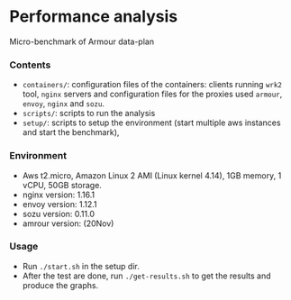 

# Performance analysis

Micro-benchmark of Armour data-plan

### Contents

- `containers/`: configuration files of the containers: clients running `wrk2` tool, `nginx` servers and configuration files for the proxies used `armour`, `envoy`, `nginx` and `sozu`.
- `scripts/`: scripts to run the analysis
- `setup/`: scripts to setup the environment (start multiple aws instances and start the benchmark),

### Environment

- Aws t2.micro, Amazon Linux 2 AMI (Linux kernel 4.14), 1GB memory, 1 vCPU, 50GB storage.
- nginx version: 1.16.1
- envoy version: 1.12.1
- sozu version: 0.11.0
- amrour version: (20Nov)

### Usage

- Run `./start.sh` in the setup dir.
- After the test are done, run `./get-results.sh` to get the results and produce the graphs.
